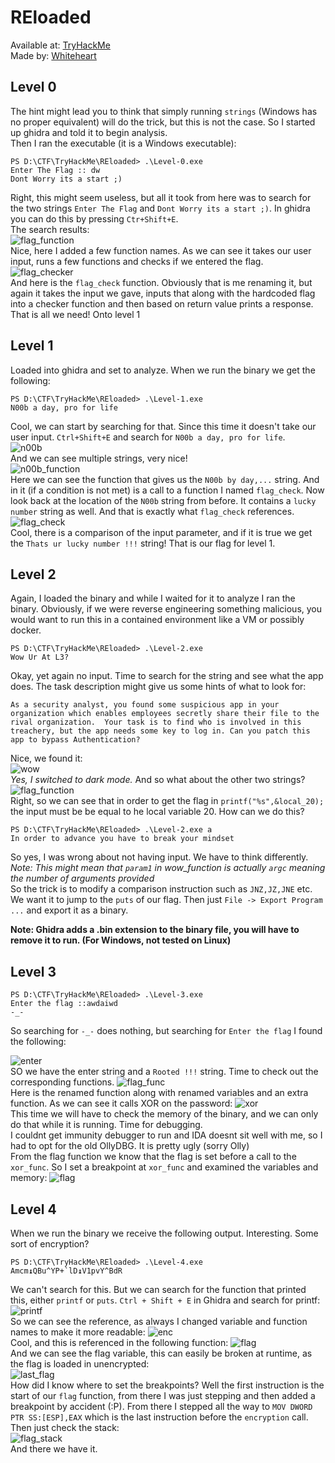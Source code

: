 # REloaded

Available at: [TryHackMe](https://tryhackme.com/room/reloaded)
</br>Made by: [Whiteheart](https://tryhackme.com/p/Whiteheart)

## Level 0

The hint might lead you to think that simply running `strings` (Windows has no proper equivalent) will do the trick, but this is not the case. So I started up ghidra and told it to begin analysis.</br>
Then I ran the executable (it is a Windows executable):
```
PS D:\CTF\TryHackMe\REloaded> .\Level-0.exe
Enter The Flag :: dw
Dont Worry its a start ;)
```
Right, this might seem useless, but all it took from here was to search for the two strings `Enter The Flag` and `Dont Worry its a start ;)`. In ghidra you can do this by pressing `Ctr+Shift+E`.</br>
The search results:</br>
![flag_function](./flag_function-level0.png)</br>
Nice, here I added a few function names. As we can see it takes our user input, runs a few functions and checks if we entered the flag. </br>
![flag_checker](./flag_check-level0.png)</br>
And here is the `flag_check` function. Obviously that is me renaming it, but again it takes the input we gave, inputs that along with the hardcoded flag into a checker function and then based on return value prints a response. That is all we need! Onto level 1

## Level 1

Loaded into ghidra and set to analyze. When we run the binary we get the following:
```
PS D:\CTF\TryHackMe\REloaded> .\Level-1.exe
N00b a day, pro for life
```
Cool, we can start by searching for that. Since this time it doesn't take our user input. `Ctrl+Shift+E` and search for `N00b a day, pro for life`.</br>
![n00b](./n00b-level1.png)</br>
And we can see multiple strings, very nice! </br>
![n00b_function](./n00b_function-level1.png)</br>
Here we can see the function that gives us the `N00b by day,...` string. And in it (if a condition is not met) is a call to a function I named `flag_check`. Now look back at the location of the `N00b` string from before. It contains a `lucky number` string as well. And that is exactly what `flag_check` references.</br>
![flag_check](./flag_check-level1.png)</br>
Cool, there is a comparison of the input parameter, and if it is true we get the `Thats ur lucky number !!!` string! That is our flag for level 1. 

## Level 2

Again, I loaded the binary and while I waited for it to analyze I ran the binary. Obviously, if we were reverse engineering something malicious, you would want to run this in a contained environment like a VM or possibly docker.</br>
```
PS D:\CTF\TryHackMe\REloaded> .\Level-2.exe
Wow Ur At L3?
```
Okay, yet again no input. Time to search for the string and see what the app does. The task description might give us some hints of what to look for:
```
As a security analyst, you found some suspicious app in your organization which enables employees secretly share their file to the rival organization.  Your task is to find who is involved in this treachery, but the app needs some key to log in. Can you patch this app to bypass Authentication?
```
Nice, we found it:</br>
![wow](./wow-l3.png)</br>
*Yes, I switched to dark mode.* And so what about the other two strings?</br>
![flag_function](/flag_function-level2.png)</br>
Right, so we can see that in order to get the flag in `printf("%s",&local_20);` the input must be be equal to he local variable 20. How can we do this?
```
PS D:\CTF\TryHackMe\REloaded> .\Level-2.exe a
In order to advance you have to break your mindset
```
So yes, I was wrong about not having input. We have to think differently. *Note: This might mean that `param1` in wow_function is actually `argc` meaning the number of arguments provided*</br>
So the trick is to modify a comparison instruction such as `JNZ,JZ,JNE` etc. We want it to jump to the `puts` of our flag. Then just `File -> Export Program ...` and export it as a binary. 

**Note: Ghidra adds a .bin extension to the binary file, you will have to remove it to run. (For Windows, not tested on Linux)**

## Level 3

```
PS D:\CTF\TryHackMe\REloaded> .\Level-3.exe
Enter the flag ::awdaiwd
-_-
```
So searching for `-_-` does nothing, but searching for `Enter the flag` I found the following:</br>

![enter](./enter-level-3.png)</br>
SO we have the enter string and a `Rooted !!!` string. Time to check out the corresponding functions.
![flag_func](./flag_function-level3.png)</br>
Here is the renamed function along with renamed variables and an extra function. As we can see it calls XOR on the password:
![xor](./xor_func.png)</br>
This time we will have to check the memory of the binary, and we can only do that while it is running. Time for debugging.</br>
I couldnt get immunity debugger to run and IDA doesnt sit well with me, so I had to opt for the old OllyDBG. It is pretty ugly (sorry Olly)</br>
From the flag function we know that the flag is set before a call to the `xor_func`. So I set a breakpoint at `xor_func` and examined the variables and memory:
![flag](./flag-l3.png)

## Level 4
When we run the binary we receive the following output. Interesting. Some sort of encryption?
```
PS D:\CTF\TryHackMe\REloaded> .\Level-4.exe
Amcm↨QBu^YP+`lD↨V1pvY^BdR
```
We can't search for this. But we can search for the function that printed this, either `printf` or `puts`. `Ctrl + Shift + E` in Ghidra and search for printf:</br>
![printf](./printf-l4.png)</br>
So we can see the reference, as always I changed variable and function names to make it more readable:
![enc](./encryption_func.png)</br>
Cool, and this is referenced in the following function:
![flag](./flag_function-level.png)</br>
And we can see the flag variable, this can easily be broken at runtime, as the flag is loaded in unencrypted:</br>
![last_flag](./last_flag.png)</br>
How did I know where to set the breakpoints? Well the first instruction is the start of our `flag` function, from there I was just stepping and then added a breakpoint by accident (:P). From there I stepped all the way to `MOV DWORD PTR SS:[ESP],EAX` which is the last instruction before the `encryption` call. Then just check the stack:</br>
![flag_stack](./flag_stack.png)</br>
And there we have it.  
